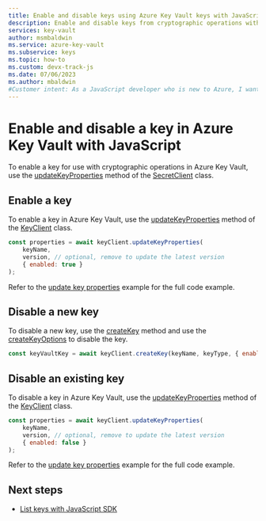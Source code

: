 ```yaml
---
title: Enable and disable keys using Azure Key Vault keys with JavaScript
description: Enable and disable keys from cryptographic operations with keys in JavaScript. 
services: key-vault
author: msmbaldwin
ms.service: azure-key-vault
ms.subservice: keys
ms.topic: how-to
ms.custom: devx-track-js
ms.date: 07/06/2023
ms.author: mbaldwin
#Customer intent: As a JavaScript developer who is new to Azure, I want to enable and disable cryptographic operations using a key to the Key Vault with the SDK.
---
```


# Enable and disable a key in Azure Key Vault with JavaScript

To enable a key for use with cryptographic operations in Azure Key Vault, use the [updateKeyProperties](/javascript/api/@azure/keyvault-keys/keyclient#@azure-keyvault-keys-keyclient-updatekeyproperties) method of the [SecretClient](/javascript/api/@azure/keyvault-secrets/secretclient) class. 

## Enable a key

To enable a key in Azure Key Vault, use the [updateKeyProperties](/javascript/api/@azure/keyvault-keys/keyclient#@azure-keyvault-keys-keyclient-updatekeyproperties) method of the [KeyClient](/javascript/api/@azure/keyvault-keys/keyclient) class. 

```javascript
const properties = await keyClient.updateKeyProperties(
    keyName,
    version, // optional, remove to update the latest version
    { enabled: true }
);
```

Refer to the [update key properties](javascript-developer-guide-create-update-rotate-key.md#update-key-properties) example for the full code example.

## Disable a new key

To disable a new key, use the [createKey](javascript-developer-guide-create-update-rotate-key.md#create-a-key-with-a-rotation-policy) method and use the [createKeyOptions](/javascript/api/%40azure/keyvault-keys/createkeyoptions) to disable the key. 

```javascript
const keyVaultKey = await keyClient.createKey(keyName, keyType, { enabled: false });
```

## Disable an existing key

To disable a key in Azure Key Vault, use the [updateKeyProperties](/javascript/api/@azure/keyvault-keys/keyclient#@azure-keyvault-keys-keyclient-updatekeyproperties) method of the [KeyClient](/javascript/api/@azure/keyvault-keys/keyclient) class. 

```javascript
const properties = await keyClient.updateKeyProperties(
    keyName,
    version, // optional, remove to update the latest version
    { enabled: false }
);
```

Refer to the [update key properties](javascript-developer-guide-create-update-rotate-key.md#update-key-properties) example for the full code example.

## Next steps

* [List keys with JavaScript SDK](javascript-developer-guide-list-key-version.md)